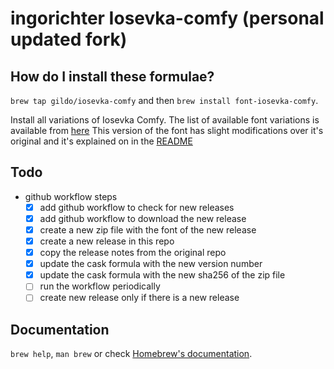 # ingorichter Iosevka-comfy (personal updated fork)

## How do I install these formulae?

`brew tap gildo/iosevka-comfy` and then `brew install font-iosevka-comfy`.

Install all variations of Iosevka Comfy. The list of available font variations is available from [here](https://github.com/protesilaos/iosevka-comfy)
This version of the font has slight modifications over it's original and it's explained on in the [README](https://github.com/protesilaos/iosevka-comfy/blob/master/README.md)

## Todo

- github workflow steps
  - [x] add github workflow to check for new releases
  - [x] add github workflow to download the new release
  - [x] create a new zip file with the font of the new release
  - [x] create a new release in this repo
  - [x] copy the release notes from the original repo
  - [x] update the cask formula with the new version number
  - [x] update the cask formula with the new sha256 of the zip file
  - [ ] run the workflow periodically
  - [ ] create new release only if there is a new release

## Documentation

`brew help`, `man brew` or check [Homebrew's documentation](https://docs.brew.sh).
